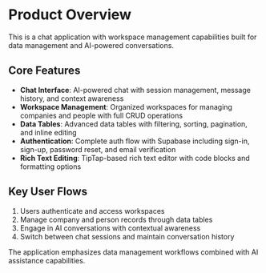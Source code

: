 # Product Overview

This is a chat application with workspace management capabilities built for data management and AI-powered conversations.

## Core Features

- **Chat Interface**: AI-powered chat with session management, message history, and context awareness
- **Workspace Management**: Organized workspaces for managing companies and people with full CRUD operations
- **Data Tables**: Advanced data tables with filtering, sorting, pagination, and inline editing
- **Authentication**: Complete auth flow with Supabase including sign-in, sign-up, password reset, and email verification
- **Rich Text Editing**: TipTap-based rich text editor with code blocks and formatting options

## Key User Flows

1. Users authenticate and access workspaces
2. Manage company and person records through data tables
3. Engage in AI conversations with contextual awareness
4. Switch between chat sessions and maintain conversation history

The application emphasizes data management workflows combined with AI assistance capabilities.